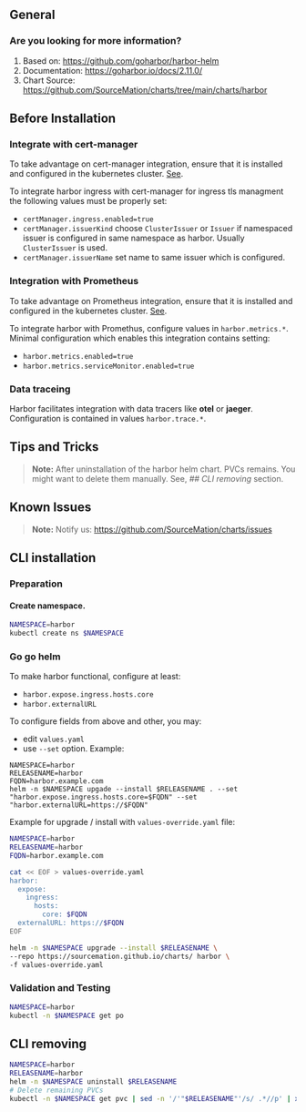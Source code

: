 ## General

### Are you looking for more information?

1. Based on: https://github.com/goharbor/harbor-helm
2. Documentation: https://goharbor.io/docs/2.11.0/
3. Chart Source: https://github.com/SourceMation/charts/tree/main/charts/harbor


## Before Installation

### Integrate with **cert-manager**

To take advantage on cert-manager integration, ensure that it is installed and configured in the kubernetes cluster. [See](https://github.com/SourceMation/charts/tree/main/charts/cert-manager).

To integrate harbor ingress with cert-manager for ingress tls managment the following values must be properly set:
- `certManager.ingress.enabled=true`
- `certManager.issuerKind` choose `ClusterIssuer` or `Issuer` if namespaced issuer is configured in same namespace as harbor. Usually `ClusterIssuer` is used.
- `certManager.issuerName` set name to same issuer which is configured.

### Integration with **Prometheus**

To take advantage on Prometheus integration, ensure that it is installed and configured in the kubernetes cluster. [See](https://github.com/SourceMation/charts/tree/main/charts/prometheus).

To integrate harbor with Promethus, configure values in `harbor.metrics.*`. Minimal configuration which enables this integration contains setting:
- `harbor.metrics.enabled=true`
- `harbor.metrics.serviceMonitor.enabled=true`

### Data traceing

Harbor facilitates integration with data tracers like **otel** or **jaeger**. Configuration is contained in values `harbor.trace.*`.


## Tips and Tricks

> **Note:**
> After uninstallation of the harbor helm chart. PVCs remains. You might want to delete them manually. See, *## CLI removing* section.


## Known Issues

> **Note:**
> Notify us: https://github.com/SourceMation/charts/issues


## CLI installation

### Preparation

#### Create namespace.
```bash
NAMESPACE=harbor
kubectl create ns $NAMESPACE

```

### Go go helm

To make harbor functional, configure at least:
- `harbor.expose.ingress.hosts.core`
- `harbor.externalURL`

To configure fields from above and other, you may:
- edit `values.yaml`
- use `--set` option. Example:
```
NAMESPACE=harbor
RELEASENAME=harbor
FQDN=harbor.example.com
helm -n $NAMESPACE upgade --install $RELEASENAME . --set "harbor.expose.ingress.hosts.core=$FQDN" --set "harbor.externalURL=https://$FQDN"
```

Example for upgrade / install with `values-override.yaml` file:
``` bash
NAMESPACE=harbor
RELEASENAME=harbor
FQDN=harbor.example.com

cat << EOF > values-override.yaml
harbor:
  expose:
    ingress:
      hosts:
        core: $FQDN
  externalURL: https://$FQDN
EOF

helm -n $NAMESPACE upgrade --install $RELEASENAME \
--repo https://sourcemation.github.io/charts/ harbor \
-f values-override.yaml
```

### Validation and Testing

```bash
NAMESPACE=harbor
kubectl -n $NAMESPACE get po
```

## CLI removing

```bash
NAMESPACE=harbor
RELEASENAME=harbor
helm -n $NAMESPACE uninstall $RELEASENAME
# Delete remaining PVCs
kubectl -n $NAMESPACE get pvc | sed -n '/'"$RELEASENAME"'/s/ .*//p' | xargs kubectl delete pvc -n $NAMESPACE
```

